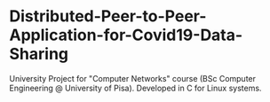 # Distributed-Peer-to-Peer-Application-for-Covid19-Data-Sharing
University Project for "Computer Networks" course (BSc Computer Engineering @ University of Pisa). Developed in C for Linux systems. 
